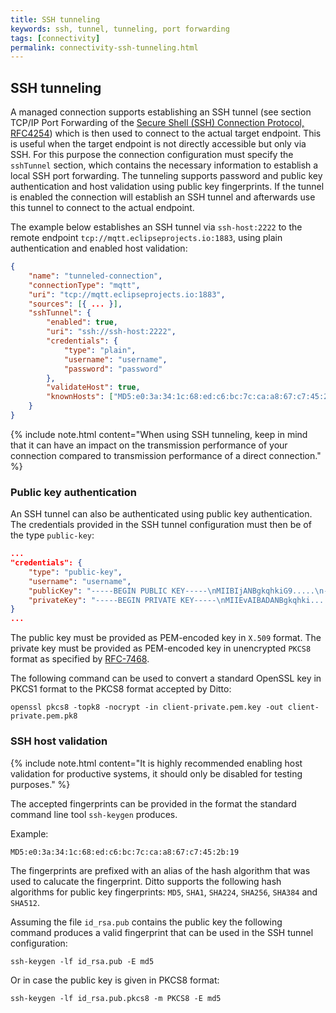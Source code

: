 ```yaml
---
title: SSH tunneling
keywords: ssh, tunnel, tunneling, port forwarding
tags: [connectivity]
permalink: connectivity-ssh-tunneling.html
---
```


## SSH tunneling

A managed connection supports establishing an SSH tunnel 
(see section TCP/IP Port Forwarding of the 
[Secure Shell (SSH) Connection Protocol, RFC4254](https://tools.ietf.org/html/rfc4254#section-7)) which 
is then used to connect to the actual target endpoint. 
This is useful when the target endpoint is not directly accessible but only via SSH. For this purpose the connection 
configuration must specify the `sshTunnel` section, which contains the necessary 
information to establish a local SSH port forwarding. The tunneling supports password and public key authentication and 
host validation using public key fingerprints. If the tunnel is enabled the connection will establish an SSH 
tunnel and afterwards use this tunnel to connect to the actual endpoint.

The example below establishes an SSH tunnel via `ssh-host:2222` to the remote endpoint 
`tcp://mqtt.eclipseprojects.io:1883`, using plain authentication and enabled host validation:

```json
{
    "name": "tunneled-connection",
    "connectionType": "mqtt",
    "uri": "tcp://mqtt.eclipseprojects.io:1883",
    "sources": [{ ... }],
    "sshTunnel": {
        "enabled": true,
        "uri": "ssh://ssh-host:2222",
        "credentials": {
            "type": "plain",
            "username": "username",
            "password": "password"
        },
        "validateHost": true,
        "knownHosts": ["MD5:e0:3a:34:1c:68:ed:c6:bc:7c:ca:a8:67:c7:45:2b:19"]
    }
}
```

{% include note.html content="When using SSH tunneling, keep in mind that it can have an impact on the transmission 
performance of your connection compared to transmission performance of a direct connection." %}

### Public key authentication

An SSH tunnel can also be authenticated using public key authentication. The credentials provided in the SSH tunnel 
configuration must then be of the type `public-key`:
```json
...
"credentials": {
    "type": "public-key",
    "username": "username",
    "publicKey": "-----BEGIN PUBLIC KEY-----\nMIIBIjANBgkqhkiG9.....\n-----END PUBLIC KEY-----",
    "privateKey": "-----BEGIN PRIVATE KEY-----\nMIIEvAIBADANBgkqhki....\n-----END PRIVATE KEY-----"
}
...
```

The public key must be provided as PEM-encoded key in `X.509` format.
The private key must be provided as PEM-encoded key in unencrypted `PKCS8` format as specified by [RFC-7468](https://tools.ietf.org/html/rfc7468).

The following command can be used to convert a standard OpenSSL key in PKCS1 format to the PKCS8 format accepted by 
Ditto:
```
openssl pkcs8 -topk8 -nocrypt -in client-private.pem.key -out client-private.pem.pk8
```

### SSH host validation

{% include note.html content="It is highly recommended enabling host validation for productive systems, it should 
only be disabled for testing purposes." %}

The accepted fingerprints can be provided in the format the standard command line tool `ssh-keygen` produces. 

Example:
```
MD5:e0:3a:34:1c:68:ed:c6:bc:7c:ca:a8:67:c7:45:2b:19
```
The fingerprints are prefixed with an alias of the hash algorithm that was used to calucate the fingerprint.  Ditto 
supports the following hash algorithms for public key fingerprints:  `MD5`, `SHA1`, `SHA224`, `SHA256`, `SHA384` and `SHA512`. 

Assuming the file `id_rsa.pub` contains the public key the following command produces a valid fingerprint that 
can be used in the SSH tunnel configuration:
```
ssh-keygen -lf id_rsa.pub -E md5
```
Or in case the public key is given in PKCS8 format:
```
ssh-keygen -lf id_rsa.pub.pkcs8 -m PKCS8 -E md5
```

